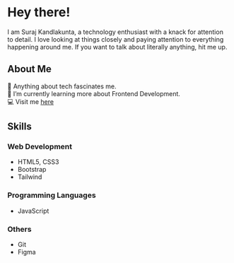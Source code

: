 # Hey there!
I am Suraj Kandlakunta, a technology enthusiast with a knack for attention to detail. I love looking at things closely and paying attention to everything happening around me. If you want to talk about literally anything, hit me up. 

## About Me
 🔭 Anything about tech fascinates me. <br>
 🌱 I’m currently learning more about Frontend Development. <br>
 💻 Visit me [here](https://suraj-kandlakunta.netlify.app/) <br>

## Skills 

### Web Development 
- HTML5, CSS3
- Bootstrap
- Tailwind 
### Programming Languages 
- JavaScript 
### Others
- Git
- Figma


